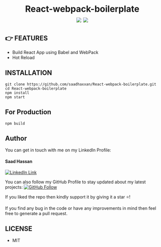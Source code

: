 <div align="center">
	<h1>React-webpack-boilerplate<br>
	<img src="https://webpack.js.org/assets/icon-square-big.svg">
	<img src="https://img.shields.io/npm/l/domainify_cli?color=%2380C73D">
	</h1>
</div>

## 👉 FEATURES

- Build React App using Babel and WebPack
- Hot Reload

##  INSTALLATION

```
git clone https://github.com/saadhaxxan/React-webpack-boilerplate.git
cd React-webpack-boilerplate
npm install
npm start
```

## For Production
```
npm build
```

## Author
You can get in touch with me on my LinkedIn Profile:

#### Saad Hassan
[![LinkedIn Link](https://img.shields.io/badge/Connect-saadhaxxan-blue.svg?logo=linkedin&longCache=true&style=social&label=Connect
)](https://www.linkedin.com/in/saadhaxxan)

You can also follow my GitHub Profile to stay updated about my latest projects: [![GitHub Follow](https://img.shields.io/badge/Connect-saadhaxxan-blue.svg?logo=Github&longCache=true&style=social&label=Follow)](https://github.com/saadhaxxan)

If you liked the repo then kindly support it by giving it a star ⭐!

If you find any bug in the code or have any improvements in mind then feel free to generate a pull request.

## LICENSE
- MIT
